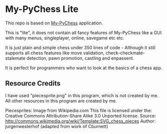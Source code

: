 # My-PyChess Lite

This repo is based on [My-PyChess](http://github.com/ankith26/My-PyChess) application.

This is "lite", it does not contain all fancy features of My-PyChess like a GUI with many menus, singleplayer, online, savegame etc etc.

It is just plain and simple chess under 350 lines of code - Although it still supports all chess features like move validation, check-checkmate-stalemate detection, pawn promotion, castling and enpassent.

It is perfect for programmers who want to look at the basics of a chess app.

## Resource Credits
I have used "piecesprite.png" in this program, which is not created by me. All other resources in this program are created by me.

Piecesprites: Image from Wikipedia.com
This file is licensed under the:
    Creative Commons Attribution-Share Alike 3.0 Unported license.
Source: http://commons.wikimedia.org/wiki/Template:SVG_chess_pieces
Author: jurgenwesterhof (adapted from work of Cburnett)
